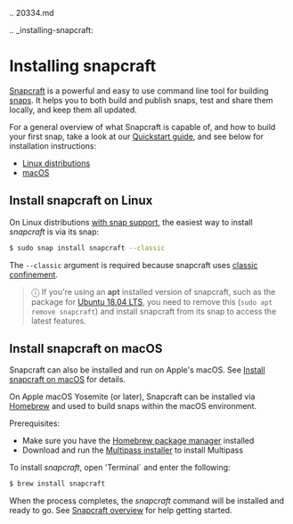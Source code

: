 .. 20334.md

.. _installing-snapcraft:

# Installing snapcraft

[Snapcraft](https://snapcraft.io/snapcraft) is a powerful and easy to use command line tool for building [snaps](/t/getting-started/3876). It helps you to both build and publish snaps, test and share them locally, and keep them all updated.

For a general overview of what Snapcraft is capable of, and how to build your first snap, take a look at our [Quickstart guide](/t/snapcraft-overview/8940), and see below for installation instructions:

- [Linux distributions](#heading--linux)
- [macOS](#heading--macos)

<h2 id='heading--linux'>Install snapcraft on Linux</h2>

On Linux distributions [with snap support](/t/installing-snapd/6735), the easiest way to install *snapcraft* is via its snap:

```bash
$ sudo snap install snapcraft --classic
```
The `--classic` argument is required because snapcraft uses [classic confinement](/t/snap-confinement/6233).


> ⓘ If you're using an **apt** installed version of snapcraft, such as the package for [Ubuntu 18.04 LTS](http://releases.ubuntu.com/18.04/), you need to remove this (`sudo apt remove snapcraft`) and install snapcraft from its snap to access the latest features.

<h2 id='heading--macos'>Install snapcraft on macOS</h2>

Snapcraft can also be installed and run on Apple's macOS. See [Install snapcraft on macOS](/t/install-snapcraft-on-macos/9607) for details.

On Apple macOS Yosemite (or later), Snapcraft can be installed via [Homebrew](https://formulae.brew.sh/formula/snapcraft) and used to build snaps within the macOS environment.

Prerequisites:
- Make sure you have the [Homebrew package manager](https://brew.sh/#install) installed
- Download and run the [Multipass installer](https://discourse.ubuntu.com/t/installing-multipass-on-macos/8329) to install Multipass

To install *snapcraft*, open 'Terminal` and enter the following:

```bash
$ brew install snapcraft
```

When the process completes, the *snapcraft* command will be installed and ready to go. See [Snapcraft overview](/t/snapcraft-overview/8940) for help getting started.